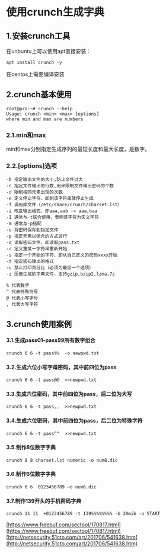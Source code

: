 # 使用crunch生成字典

## 1.安装crunch工具
在unbuntu上可以使用apt直接安装：<br>
```
apt install crunch -y
```

在centos上需要编译安装<br>

## 2.crunch基本使用
```
root@pro:~# crunch --help
Usage: crunch <min> <max> [options]
where min and max are numbers
```

### 2.1.min和max
min和max分别指定生成序列的最短长度和最大长度，是数字。<br>

### 2.2.[options]选项
```
-b 指定输出文件的大小,防止文件过大
-c 指定文件输出的行数,用来限制文件输出密码的个数
-d 限制相同元素出现的次数
-e 定义停止字符，即到该字符串就停止生成
-f 调用库文件（/etc/share/crunch/charset.lst）
-i 改变输出格式，即aaa,aab -> aaa,baa
-I 通常与-t联合使用，表明该字符为实义字符
-m 通常与-p搭配
-o 将密码保存到指定文件
-p 指定元素以组合的方式进行
-q 读取密码文件，即读取pass.txt
-r 定义重某一字符串重新开始
-s 指定一个开始的字符，即从自己定义的密码xxxx开始
-t 指定密码输出的格式
-u 禁止打印百分比（必须为最后一个选项）
-z 压缩生成的字典文件，支持gzip,bzip2,lzma,7z  
```
```
% 代表数字
^ 代表特殊符号
@ 代表小写字母
, 代表大写字符
```

## 3.crunch使用案例
#### 3.1.生成pass01-pass99所有数字组合
```
crunch 6 6 -t pass%%  -o newpwd.txt 
```

#### 3.2.生成六位小写字母密码，其中前四位为pass
```
crunch 6 6 -t pass@@  >>newpwd.txt 
```

#### 3.3.生成六位密码，其中前四位为pass，后二位为大写
```
crunch 6 6 -t pass,,  >>newpwd.txt 
```

#### 3.4.生成六位密码，其中前四位为pass，后二位为特殊字符
```
crunch 6 6 -t pass^^  >>newpwd.txt 
```

#### 3.5.制作8位数字字典
```
crunch 8 8 charset.lst numeric -o num8.dic 
```

#### 3.6.制作6位数字字典
```
crunch 6 6  0123456789 –o num6.dic
```

#### 3.7.制作139开头的手机密码字典
```
crunch 11 11  +0123456789 -t 139%%%%%%%% -b 20mib -o START
```

[https://www.freebuf.com/sectool/170817.html](https://www.freebuf.com/sectool/170817.html)<br>
[http://netsecurity.51cto.com/art/201706/541638.htm](http://netsecurity.51cto.com/art/201706/541638.htm)<br>
